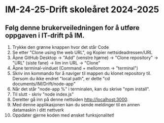 # IM-24-25-Drift skoleåret 2024-2025
## Følg denne brukerveiledningen for å utføre oppgaven i IT-drift på IM.

1. Trykke den grønne knappen hvor det står Code
2. Se etter "Clone using the web URL", og Kopier nettsideadressen/URL
3. Åpne GitHub Desktop -> "Add" (venstre hjørne) -> "Clone repository" -> "URL" (siste fane) -> lim inn URL -> "Clone"
6. Åpne terminal-vinduet (Command + mellomrom -> "terminal")
7. Skriv inn kommando for å naviger til mappen du klonet repository til. Dersom du ikke endret "local path", er dette "cd documents/IM/Drift/node-app"
9. Når det står "node-app %" i terminalen, kan du skrive "npm install".
10. Til slutt - skriv "node index.js" 
11. Deretter gå inn på denne nettsiden [http://localhost:3000](http://localhost:3000).
12. Med denne applikasjonen kan du sende meldinger til en annen datamaskin i ditt nettverk
13. Oppdater gjerne koden med ønsket funksjonalitet!
